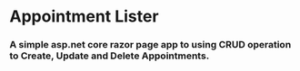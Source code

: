 # Appointment Lister
### A simple asp.net core razor page app to using CRUD operation to Create, Update and Delete Appointments.
